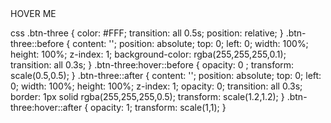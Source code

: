 <div class="box-3">
  <div class="btn btn-three">
    <span>HOVER ME</span>
  </div>
</div>




css 
.btn-three {
	color: #FFF;
	transition: all 0.5s;
	position: relative;
}
.btn-three::before {
	content: '';
	position: absolute;
	top: 0;
	left: 0;
	width: 100%;
	height: 100%;
	z-index: 1;
	background-color: rgba(255,255,255,0.1);
	transition: all 0.3s;
}
.btn-three:hover::before {
	opacity: 0 ;
	transform: scale(0.5,0.5);
}
.btn-three::after {
	content: '';
	position: absolute;
	top: 0;
	left: 0;
	width: 100%;
	height: 100%;
	z-index: 1;
	opacity: 0;
	transition: all 0.3s;
	border: 1px solid rgba(255,255,255,0.5);
	transform: scale(1.2,1.2);
}
.btn-three:hover::after {
	opacity: 1;
	transform: scale(1,1);
}
